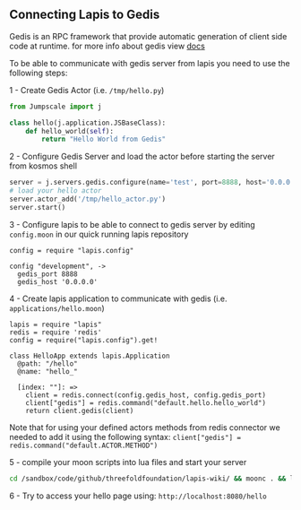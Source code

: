 ## Connecting Lapis to Gedis

Gedis is an RPC framework that provide automatic generation of client side code at runtime.
for more info about gedis view [docs](../Gedis/README.md)


To be able to communicate with gedis server from lapis you need to use the following steps:

1 - Create Gedis Actor (i.e. `/tmp/hello.py`)
```python
from Jumpscale import j

class hello(j.application.JSBaseClass):
    def hello_world(self):
        return "Hello World from Gedis"
```

2 - Configure Gedis Server and load the actor before starting the server from kosmos shell
```python
server = j.servers.gedis.configure(name='test', port=8888, host='0.0.0.0')
# load your hello actor
server.actor_add('/tmp/hello_actor.py')
server.start()
```

3 - Configure lapis to be able to connect to gedis server by editing `config.moon` in our quick running lapis repository
```
config = require "lapis.config"

config "development", ->
  gedis_port 8888
  gedis_host '0.0.0.0'
```

4 - Create lapis application to communicate with gedis (i.e. `applications/hello.moon`)
```
lapis = require "lapis"
redis = require 'redis'
config = require("lapis.config").get!
  
class HelloApp extends lapis.Application
  @path: "/hello"
  @name: "hello_"

  [index: ""]: =>
    client = redis.connect(config.gedis_host, config.gedis_port)
    client["gedis"] = redis.command("default.hello.hello_world")
    return client.gedis(client)
```

Note that for using your defined actors methods from redis connector we needed to add it using the following syntax:
`client["gedis"] = redis.command("default.ACTOR.METHOD")`

5 - compile your moon scripts into lua files and start your server
```bash
cd /sandbox/code/github/threefoldfoundation/lapis-wiki/ && moonc . && lapis server
``` 

6 - Try to access your hello page using: `http://localhost:8080/hello`